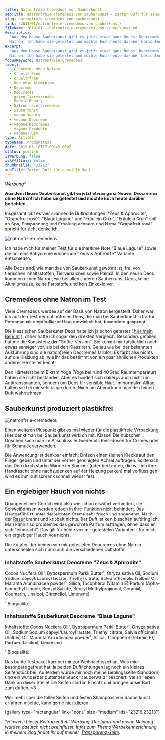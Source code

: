```yaml
---
title: Natronfreie Cremedeos von Sauberkunst
seoTitle: Natronfreie Cremedeos von Sauberkunst - zarter Duft für sensible Haut
slug: natronfreie-cremedeos-von-sauberkunst
link: /2019/01/natronfreie-cremedeos-von-sauberkunst/
fileName: 2019-01---natronfreie-cremedeos-von-sauberkunst.md
description:
  "Aus dem Hause Sauberkunst gibt es jetzt etwas ganz Neues: Deocremes ohne
  Natron! Ich habe sie getestet und möchte Euch heute darüber berichten."
excerpt:
  "Aus dem Hause Sauberkunst gibt es jetzt etwas ganz Neues: Deocremes ohne
  Natron! Ich habe sie getestet und möchte Euch heute darüber berichten."
focusKeyword: Natronfreie Cremedeos
labels:
  - Cremedeos ohne Natron
  - Cruelty Free
  - crueltyfree
  - Deo ohne Aluminium
  - Deocreme
  - Deocremes
  - gegen Tierversuche
  - Mode & Beauty
  - Natronfreie Cremedeos
  - Sauberkunst
  - vegan beauty
  - vegane Deocreme
  - vegane Deocremes
  - Vegane Produkte
  - veganes Deo
type: Artikel
typeName: Produkttest
date: 2019-01-18T17:09:43.000Z
status: publish
isWerbung: false
isAffiliate: false
thumbnailId: "23212"
subTitle: Zarter Duft für sensible Haut
---
```


<em>Werbung\*</em>

<strong>Aus dem Hause Sauberkunst gibt es jetzt etwas ganz Neues: Deocremes ohne
Natron! Ich habe sie getestet und möchte Euch heute darüber berichten.</strong>

Insgesamt gibt es vier spannende Duftrichtungen: "Zeus &amp; Aphrodite",
"Grapefruit rosé", "Blaue Lagune" und "Fräulein Grün". "Fräulein Grün" soll an
Spa, Entspannung und Erholung erinnern und Name "Grapefruit rosé" spricht für
sich, denke ich.

![natronfreie-cremedeos](http://cardamonchai.com/wp-content/uploads/2019/01/2019-01-15-sauberkunst_6-400x300.jpg 'Rasierseife und Cremedeo "Zeus & Aphrodite"')

Ich habe mich für meinen Test für die maritime Note "Blaue Lagune" sowie die an 
eine Babycreme erinnernde "Zeus &amp; Aphrodite" Variante entschieden.

Alle Deos sind, wie man das von Sauberkunst gewohnt ist, frei von tierischen
Inhaltsstoffen, Tierversuchen sowie Palmöl. In den neuen Deos kommen neben
Natron, wie bei allen anderen Sauberkunst Deos, keine Alumiumsalze, keine
Farbstoffe und kein Zinkoxid vor.

## Cremedeos ohne Natron im Test

Viele Cremedeos werden auf der Basis von Natron hergestellt. Daher war ich auf
den Test der natronfreien Deos, die man bei Sauberkunst extra für Personen mit
empfindlicher Haut entwickelt hat, besonders gespannt.

Die klassischen Sauberkunst Deos hatte ich ja schon getestet (
[hier mein Bericht](/2018/06/liebe-post-von-sauberkunst/) ), daher hatte ich
sogar den direkten Vergleich. Besonders gefallen hat mir die Konsistenz der
"Softie-Version". Sie kommt mir tatsächlich noch etwas samtiger vor, als bei den
Klassikern. Genau wie bei der bekannten Ausführung sind die natronfreien
Deocremes farblos. Es färbt also nichts auf die Kleidung ab, wie Ihr das
bestimmt von ein paar ähnlichen Produkten anderer Hersteller kennt.

Den Härtetest beim Bikram Yoga (Yoga bei rund 40 Grad Raumtemperatur) haben sie
nicht bestanden. Aber es handelt sich dabei ja auch nicht um Antitranspiranten,
sondern um Deos für sensible Haut. Im normalen Alltag halten sie bei mir sehr
lange durch. Noch am Abend kann man den feinen Duft wahrnehmen.

## Sauberkunst produziert plastikfrei

![natronfreie-cremedeos](http://cardamonchai.com/wp-content/uploads/2019/01/2019-01-15-sauberkunst_9-400x300.jpg 'Seife und Cremedeo "Blaue Lagune"')

Einen weiteren Pluspunkt gibt es mal wieder für die plastikfreie Verpackung.
Hier denkt man bei Sauberkunst wirklich mit. Klasse! Die hübschen Döschen kann
man im Anschluss entweder als Reisedosen für Cremes oder für Schmuck verwenden.

Die Anwendung ist denkbar einfach: Einfach einen kleinen Klecks auf den Finger
geben und unter der vorher gereinigten Achsel auftragen. Sollte sich das Deo
durch starke Wärme im Sommer (oder bei Leuten, die wie ich ihre Handtasche ohne
nachzudenken auf der Heizung parken) mal verflüssigen, wird es ihm Kühlschrank
schnell wieder fest.

## Ein ergiebiger Hauch von nichts

Unangenehmer Geruch wird also wie schon erwähnt verhindert, die Schweißdrüsen
werden jedoch in ihrer Funktion nicht behindert. Das Hautgefühl ist unter der
leichten Creme sehr frisch und angenehm. Nach der
[Rasur](/2018/08/boldking-im-test-minimalistisch-rasieren-mit-recycling-programm/)
brennt und kribbelt nichts. Der Duft ist kein bisschen aufdringlich. Man kann
also problemlos das gewohnte Parfum auftragen, ohne, dass er sich "einmischt".
Das gilt für beide von mir getesteten Varianten - für mich ein ergiebiger Hauch
von nichts.

Die Zutaten der beiden von mir getesteten Deocremes ohne Natron unterscheiden
sich nur durch die verschiedenen Duftstoffe.

### Inhaltstoffe Sauberkunst Deocreme "Zeus &amp; Aphrodite"

Cocos Nucifera Oil¹, Bytrospermum Parkii Butter¹, Orryza sativa Oil, Sodium
Sodium capoyl/Lauroyl lactate, Triethyl citrate, Salvia officinalis (Salbei)
Oil, Maranta Arundinacea powder¹, Silica, Tocopherol (Vitamin E) Parfum
(Apha-Isomethyl Ionone, Benzyl Salicte, Bencyl Methylpropional, Geraniol,
Coumarin, Linalool, Citronellol, Limonene)

¹ Bioqualität

### Inhaltsstoffe Sauberkunst Deocreme "Blaue Lagune"

Inhaltstoffe: Cocos Nucifera Oil¹, Bytrospermum Parkii Butter¹, Orryza sativa
Oil, Sodium Sodium capoyl/Lauroyl lactate, Triethyl citrate, Salvia officinalis
(Salbei) Oil, Maranta Arundinacea powder¹, Silica, Tocopherol (Vitamin E),
Parfum (Linalool, Limonene)

¹ Bioqualität

Das bunte Testpaket kam bei mir zur Weihnachtszeit an. Was mich besonders
gefreut hat: In beiden Duftrichtungen lag noch ein kleines Seifenstück bei.
Außerdem wurde mir noch meine Lieblingsseife (Sanddorn) und ein wunderbar
duftendes Stück "Zauberwald" beschert. Vielen lieben Dank an dieser Stelle! Die
Seifen sind im Einsatz und bringen unser Bad zum duften. &lt;3

Wer mehr über die tollen Seifen und festen Shampoos von Sauberkunst erfahren
möchte, kann gerne [hier klicken](/2018/02/unboxing-sauberkunst/).

[gallery type="rectangular" link="none" size="medium" ids="23216,23213"]

\*<em>Hinweis: Dieser Beitrag enthält Werbung. Der Inhalt und meine Meinung
wurden dadurch nicht beeinflusst. Infos zum Thema Werbekennzeichnung in meinem
Blog findet Ihr auf meiner  [Transparenz-Seite](/werbung/). </em>

&nbsp;
